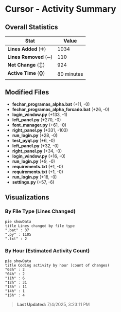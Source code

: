 # Cursor - Activity Summary 

## Overall Statistics

| Stat                   | Value                                                             |
| ---------------------- | ----------------------------------------------------------------- |
| **Lines Added** (➕)   | 1034                                          |
| **Lines Removed** (➖) | 110                                        |
| **Net Change** (↕)    | 924                |
| **Active Time** (⌚)   | 80 minutes |


## Modified Files
- **fechar_programas_alpha.bat** (+11, -0)
- **fechar_programas_alpha_forcado.bat** (+26, -0)
- **login_window.py** (+133, -1)
- **left_panel.py** (+270, -0)
- **font_manager.py** (+61, -0)
- **right_panel.py** (+331, -103)
- **run_login.py** (+28, -0)
- **test_pyqt.py** (+6, -0)
- **left_panel.py** (+32, -0)
- **right_panel.py** (+34, -0)
- **login_window.py** (+16, -0)
- **run_login.py** (+9, -0)
- **requirements.txt** (+1, -0)
- **requirements.txt** (+1, -0)
- **run_login.py** (+18, -0)
- **settings.py** (+57, -6)

## Visualizations

### By File Type (Lines Changed)

```mermaid
pie showData
title Lines changed by file type
".bat" : 37
".py" : 1105
".txt" : 2
```

### By Hour (Estimated Activity Count)

```mermaid
pie showData
title Coding activity by hour (count of changes)
"03h" : 2
"04h" : 2
"11h" : 6
"12h" : 31
"13h" : 11
"14h" : 1
"15h" : 4
```


> **Last Updated:** 7/4/2025, 3:23:11 PM
